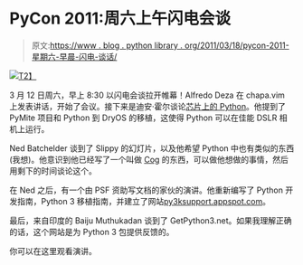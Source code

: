 # PyCon 2011:周六上午闪电会谈

> 原文:[https://www . blog . python library . org/2011/03/18/pycon-2011-星期六-早晨-闪电-谈话/](https://www.blog.pythonlibrary.org/2011/03/18/pycon-2011-saturday-morning-lightning-talks/)

[![](../Images/404a7b432bc1cc0abd29b26f7d7351fc.png)T2】](http://us.pycon.org)

3 月 12 日周六，早上 8:30 以闪电会谈拉开帷幕！Alfredo Deza 在 chapa.vim 上发表讲话，开始了会议。接下来是迪安·霍尔谈论[芯片上的 Python](http://code.google.com/p/python-on-a-chip/)。他提到了 PyMite 项目和 Python 到 DryOS 的移植，这使得 Python 可以在佳能 DSLR 相机上运行。

Ned Batchelder 谈到了 Slippy 的幻灯片，以及他希望 Python 中也有类似的东西(我想)。他意识到他已经写了一个叫做 [Cog](http://nedbatchelder.com/code/cog/) 的东西，可以做他想做的事情，然后用剩下的时间谈论这个。

在 Ned 之后，有一个由 PSF 资助写文档的家伙的演讲。他重新编写了 Python 开发指南，Python 3 移植指南，并建立了网站[py3ksupport.appspot.com](http://py3ksupport.appspot.com)。

最后，来自印度的 Baiju Muthukadan 谈到了 GetPython3.net。如果我理解正确的话，这个网站是为 Python 3 包提供反馈的。

你可以在这里观看演讲。